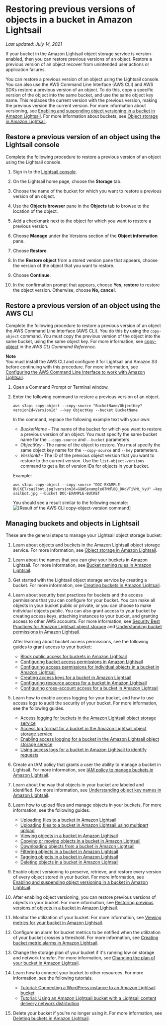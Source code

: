 # Restoring previous versions of objects in a bucket in Amazon Lightsail<a name="amazon-lightsail-restoring-bucket-object-versions"></a>

 *Last updated: July 14, 2021* 

If your bucket in the Amazon Lightsail object storage service is version\-enabled, then you can restore previous versions of an object\. Restore a previous version of an object recover from unintended user actions or application failures\.

You can restore a previous version of an object using the Lightsail console\. You can also use the AWS Command Line Interface \(AWS CLI\) and AWS SDKs restore a previous version of an object\. To do this, copy a specific version of the object into the same bucket, and use the same object key name\. This replaces the current version with the previous version, making the previous version the current version\. For more information about versioning, see [Enabling and suspending object versioning in a bucket in Amazon Lightsail](amazon-lightsail-managing-bucket-object-versioning.md)\. For more information about buckets, see [Object storage in Amazon Lightsail](buckets-in-amazon-lightsail.md)\.

## Restore a previous version of an object using the Lightsail console<a name="restore-previous-object-version-lightsail-console"></a>

Complete the following procedure to restore a previous version of an object using the Lightsail console\.

1. Sign in to the [Lightsail console](https://lightsail.aws.amazon.com/)\.

1. On the Lightsail home page, choose the **Storage** tab\.

1. Choose the name of the bucket for which you want to restore a previous version of an object\.

1. Use the **Objects browser** pane in the **Objects** tab to browse to the location of the object\.

1. Add a checkmark next to the object for which you want to restore a previous version\.

1. Choose **Manage** under the Versions section of the **Object information** pane\.

1. Choose **Restore**\.

1. In the **Restore object** from a stored version pane that appears, choose the version of the object that you want to restore\.

1. Choose **Continue**\.

1. In the confirmation prompt that appears, choose **Yes, restore** to restore the object version\. Otherwise, choose **No, cancel**\.

## Restore a previous version of an object using the AWS CLI<a name="restore-previous-object-version-aws-cli"></a>

Complete the following procedure to restore a previous version of an object the AWS Command Line Interface \(AWS CLI\)\. You do this by using the `copy-object` command\. You must copy the previous version of the object into the same bucket, using the same object key\. For more information, see [copy\-object](https://docs.aws.amazon.com/cli/latest/reference/s3api/copy-object.html) in the *AWS CLI Command Reference*\.

**Note**  
You must install the AWS CLI and configure it for Lightsail and Amazon S3 before continuing with this procedure\. For more information, see [Configuring the AWS Command Line Interface to work with Amazon Lightsail](lightsail-how-to-set-up-and-configure-aws-cli.md)\.

1. Open a Command Prompt or Terminal window\.

1. Enter the following command to restore a previous version of an object\.

   ```
   aws s3api copy-object --copy-source "BucketName/ObjectKey?versionId=VersionId" --key ObjectKey --bucket BucketName
   ```

   In the command, replace the following example text with your own:
   + *BucketName* \- The name of the bucket for which you want to restore a previous version of an object\. You must specify the same bucket name for the `--copy-source` and `--bucket` parameters\.
   + *ObjectKey* \- The name of the object to restore\. You must specify the same object key name for the `--copy-source` and `--key` parameters\.
   + *VersionId* \- The ID of the previous object version that you want to restore to the current version\. Use the `list-object-versions` command to get a list of version IDs for objects in your bucket\.

   Example:

   ```
   aws s3api copy-object --copy-source "DOC-EXAMPLE-BUCKET/sailbot.jpg?versionId=GQWEexample87Mdl8Q_DKdVTiVMi_VyU" –key sailbot.jpg --bucket DOC-EXAMPLE-BUCKET
   ```

   You should see a result similar to the following example:  
![\[Result of the AWS CLI copy-object-version command\]](https://d9yljz1nd5001.cloudfront.net/en_us/1490b6b36a8ed9d4b2232825b79c8222/images/amazon-lightsail-s3api-copy-object-version-result.png)

## Managing buckets and objects in Lightsail<a name="restoring-versions-managing-buckets-and-objects"></a>

These are the general steps to manage your Lightsail object storage bucket:

1. Learn about objects and buckets in the Amazon Lightsail object storage service\. For more information, see [Object storage in Amazon Lightsail](buckets-in-amazon-lightsail.md)\.

1. Learn about the names that you can give your buckets in Amazon Lightsail\. For more information, see [Bucket naming rules in Amazon Lightsail](bucket-naming-rules-in-amazon-lightsail.md)\.

1. Get started with the Lightsail object storage service by creating a bucket\. For more information, see [Creating buckets in Amazon Lightsail](amazon-lightsail-creating-buckets.md)\.

1. Learn about security best practices for buckets and the access permissions that you can configure for your bucket\. You can make all objects in your bucket public or private, or you can choose to make individual objects public\. You can also grant access to your bucket by creating access keys, attaching instances to your bucket, and granting access to other AWS accounts\. For more information, see [Security Best Practices for Amazon Lightsail object storage](amazon-lightsail-bucket-security-best-practices.md) and [Understanding bucket permissions in Amazon Lightsail](amazon-lightsail-understanding-bucket-permissions.md)\.

   After learning about bucket access permissions, see the following guides to grant access to your bucket:
   + [Block public access for buckets in Amazon Lightsail](amazon-lightsail-block-public-access-for-buckets.md)
   + [Configuring bucket access permissions in Amazon Lightsail](amazon-lightsail-configuring-bucket-permissions.md)
   + [Configuring access permissions for individual objects in a bucket in Amazon Lightsail](amazon-lightsail-configuring-individual-object-access.md)
   + [Creating access keys for a bucket in Amazon Lightsail](amazon-lightsail-creating-bucket-access-keys.md)
   + [Configuring resource access for a bucket in Amazon Lightsail](amazon-lightsail-configuring-bucket-resource-access.md)
   + [Configuring cross\-account access for a bucket in Amazon Lightsail](amazon-lightsail-configuring-bucket-cross-account-access.md)

1. Learn how to enable access logging for your bucket, and how to use access logs to audit the security of your bucket\. For more information, see the following guides\.
   + [Access logging for buckets in the Amazon Lightsail object storage service](amazon-lightsail-bucket-access-logs.md)
   + [Access log format for a bucket in the Amazon Lightsail object storage service](amazon-lightsail-bucket-access-log-format.md)
   + [Enabling access logging for a bucket in the Amazon Lightsail object storage service](amazon-lightsail-enabling-bucket-access-logs.md)
   + [Using access logs for a bucket in Amazon Lightsail to identify requests](amazon-lightsail-using-bucket-access-logs.md)

1. Create an IAM policy that grants a user the ability to manage a bucket in Lightsail\. For more information, see [IAM policy to manage buckets in Amazon Lightsail](amazon-lightsail-bucket-management-policies.md)\.

1. Learn about the way that objects in your bucket are labeled and identified\. For more information, see [Understanding object key names in Amazon Lightsail](understanding-bucket-object-key-names-in-amazon-lightsail.md)\.

1. Learn how to upload files and manage objects in your buckets\. For more information, see the following guides\.
   + [Uploading files to a bucket in Amazon Lightsail](amazon-lightsail-uploading-files-to-a-bucket.md)
   + [Uploading files to a bucket in Amazon Lightsail using multipart upload](amazon-lightsail-uploading-files-to-a-bucket-using-multipart-upload.md)
   + [Viewing objects in a bucket in Amazon Lightsail](amazon-lightsail-viewing-objects-in-a-bucket.md)
   + [Copying or moving objects in a bucket in Amazon Lightsail](amazon-lightsail-copying-moving-bucket-objects.md)
   + [Downloading objects from a bucket in Amazon Lightsail](amazon-lightsail-downloading-bucket-objects.md)
   + [Filtering objects in a bucket in Amazon Lightsail](amazon-lightsail-filtering-bucket-objects.md)
   + [Tagging objects in a bucket in Amazon Lightsail](amazon-lightsail-tagging-bucket-objects.md)
   + [Deleting objects in a bucket in Amazon Lightsail](amazon-lightsail-deleting-bucket-objects.md)

1. Enable object versioning to preserve, retrieve, and restore every version of every object stored in your bucket\. For more information, see [Enabling and suspending object versioning in a bucket in Amazon Lightsail](amazon-lightsail-managing-bucket-object-versioning.md)\.

1. After enabling object versioning, you can restore previous versions of objects in your bucket\. For more information, see [Restoring previous versions of objects in a bucket in Amazon Lightsail](#amazon-lightsail-restoring-bucket-object-versions)\.

1. Monitor the utilization of your bucket\. For more information, see [Viewing metrics for your bucket in Amazon Lightsail](amazon-lightsail-viewing-bucket-metrics.md)\.

1. Configure an alarm for bucket metrics to be notified when the utilization of your bucket crosses a threshold\. For more information, see [Creating bucket metric alarms in Amazon Lightsail](amazon-lightsail-adding-bucket-metric-alarms.md)\.

1. Change the storage plan of your bucket if it's running low on storage and network transfer\. For more information, see [Changing the plan of your bucket in Amazon Lightsail](amazon-lightsail-changing-bucket-plans.md)\.

1. Learn how to connect your bucket to other resources\. For more information, see the following tutorials\.
   + [Tutorial: Connecting a WordPress instance to an Amazon Lightsail bucket](amazon-lightsail-connecting-buckets-to-wordpress.md)
   + [Tutorial: Using an Amazon Lightsail bucket with a Lightsail content delivery network distribution](amazon-lightsail-using-distributions-with-buckets.md)

1. Delete your bucket if you're no longer using it\. For more information, see [Deleting buckets in Amazon Lightsail](amazon-lightsail-deleting-buckets.md)\.